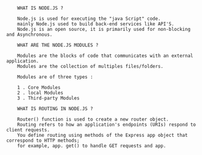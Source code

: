         WHAT IS NODE.JS ?

        Node.js is used for executing the "java Script" code.
        mainly Node.js used to build back-end services like API'S.
        Node.js is an open source, it is primarily used for non-blocking and Asynchronous.

        WHAT ARE THE NODE.JS MODULES ?

        Modules are the blocks of code that communicates with an external application.
        Modules are the collection of multiples files/folders.

        Modules are of three types : 

        1 . Core Modules
        2 . local Modules
        3 . Third-party Modules
 
        WHAT IS ROUTING IN NODE.JS ?
        
        Router() function is used to create a new router object.
        Routing refers to how an application's endpoints (URIs) respond to client requests.
        You define routing using methods of the Express app object that correspond to HTTP methods; 
        for example, app. get() to handle GET requests and app.

     
